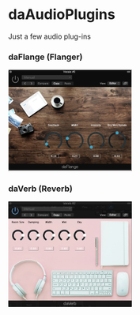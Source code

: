 # daAudioPlugins
Just a few audio plug-ins

### daFlange (Flanger)
<img src="./assets/daFlange-Screenshot.png" width=250>

### daVerb (Reverb)
<img src="./assets/daVerb-Screenshot.png" width=250>
